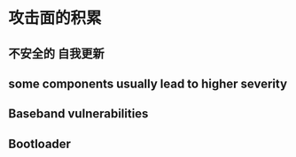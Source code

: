 # 攻击面的积累

## 不安全的 自我更新

## some components usually lead to higher severity

## Baseband vulnerabilities

## Bootloader 
